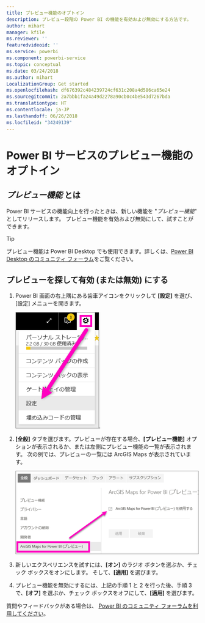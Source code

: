 ```yaml
---
title: プレビュー機能のオプトイン
description: プレビュー段階の Power BI の機能を有効および無効にする方法です。
author: mihart
manager: kfile
ms.reviewer: ''
featuredvideoid: ''
ms.service: powerbi
ms.component: powerbi-service
ms.topic: conceptual
ms.date: 03/24/2018
ms.author: mihart
LocalizationGroup: Get started
ms.openlocfilehash: df676392c484239724cf631c208a4d586ca65e24
ms.sourcegitcommit: 2a7bbb1fa24a49d2278a90cb0c4be543d7267bda
ms.translationtype: HT
ms.contentlocale: ja-JP
ms.lasthandoff: 06/26/2018
ms.locfileid: "34249139"
---
```

# <a name="opt-in-for-power-bi-service-preview-features"></a>Power BI サービスのプレビュー機能のオプトイン
## <a name="what-are-preview-features"></a>*プレビュー機能* とは
Power BI サービスの機能向上を行ったときは、新しい機能を "*プレビュー機能*" としてリリースします。 プレビュー機能を有効および無効にして、試すことができます。

> [!TIP]
> プレビュー機能は Power BI Desktop でも使用できます。詳しくは、[Power BI Desktop のコミュニティ フォーラム](https://community.powerbi.com/t5/Desktop/bd-p/power-bi-designer)をご覧ください。
> 
> 

## <a name="find-previews-and-turn-them-on-and-off"></a>プレビューを探して有効 (または無効) にする
1. Power BI 画面の右上隅にある歯車アイコンをクリックして **[設定]** を選び、[設定] メニューを開きます。
   
   ![[設定] メニュー](media/service-preview-features/power-bi-settings.png).
2. **[全般]** タブを選びます。プレビューが存在する場合、**[プレビュー機能]** オプションが表示されるか、または左側にプレビュー機能の一覧が表示されます。  次の例では、プレビューの一覧には ArcGIS Maps が表示されています。 
   
   ![[全般] タブ](media/service-preview-features/power-bi-preview-arcgis.png)
3. 新しいエクスペリエンスを試すには、**[オン]** のラジオ ボタンを選ぶか、チェック ボックスをオンにします。 そして、**[適用]** を選びます。
4. プレビュー機能を無効にするには、上記の手順 1 と 2 を行った後、手順 3 で、**[オフ]** を選ぶか、チェック ボックスをオフにして、**[適用]** を選びます。


質問やフィードバックがある場合は、 [Power BI のコミュニティ フォーラムを利用してください](http://community.powerbi.com/t5/Navigation-Preview-Forum/bd-p/NavigationPreview)。


